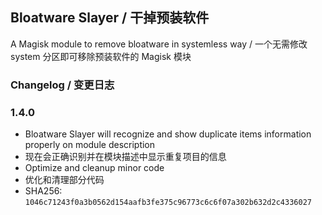 ## Bloatware Slayer / 干掉预装软件
A Magisk module to remove bloatware in systemless way / 一个无需修改 system 分区即可移除预装软件的 Magisk 模块

### Changelog / 变更日志

### 1.4.0

- Bloatware Slayer will recognize and show duplicate items information properly on module description
- 现在会正确识别并在模块描述中显示重复项目的信息
- Optimize and cleanup minor code
- 优化和清理部分代码
- SHA256: `1046c71243f0a3b0562d154aafb3fe375c96773c6c6f07a302b632d2c4336027`

